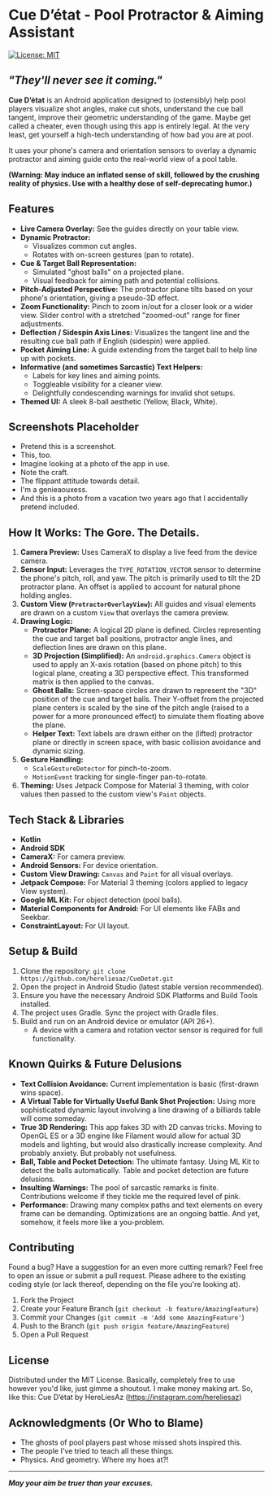 # Cue D’état - Pool Protractor & Aiming Assistant

[![License: MIT](https://img.shields.io/badge/License-MIT-yellow.svg)](https://opensource.org/licenses/MIT)

## _"They'll never see it coming."_

**Cue D’état** is an Android application designed to (ostensibly) help pool players visualize shot angles, make cut shots, understand the cue ball tangent, improve their geometric understanding of the game. Maybe get called a cheater, even though using this app is entirely legal. At the very least, get yourself a high-tech understanding of how bad you are at pool.

It uses your phone's camera and orientation sensors to overlay a dynamic protractor and aiming guide onto the real-world view of a pool table.

**(Warning: May induce an inflated sense of skill, followed by the crushing reality of physics. Use with a healthy dose of self-deprecating humor.)**

## Features

*   **Live Camera Overlay:** See the guides directly on your table view.
*   **Dynamic Protractor:**
    *   Visualizes common cut angles.
    *   Rotates with on-screen gestures (pan to rotate).
*   **Cue & Target Ball Representation:**
    *   Simulated "ghost balls" on a projected plane.
    *   Visual feedback for aiming path and potential collisions.
*   **Pitch-Adjusted Perspective:** The protractor plane tilts based on your phone's orientation, giving a pseudo-3D effect.
*   **Zoom Functionality:** Pinch to zoom in/out for a closer look or a wider view. Slider control with a stretched "zoomed-out" range for finer adjustments.
*   **Deflection / Sidespin Axis Lines:** Visualizes the tangent line and the resulting cue ball path if English (sidespin) were applied.
*   **Pocket Aiming Line:** A guide extending from the target ball to help line up with pockets.
*   **Informative (and sometimes Sarcastic) Text Helpers:**
    *   Labels for key lines and aiming points.
    *   Toggleable visibility for a cleaner view.
    *   Delightfully condescending warnings for invalid shot setups.
*   **Themed UI:** A sleek 8-ball aesthetic (Yellow, Black, White).

## Screenshots Placeholder

*   Pretend this is a screenshot.
*   This, too.
*   Imagine looking at a photo of the app in use.
*   Note the craft.
*   The flippant attitude towards detail.
*   I'm a genieaouxess.
*   And this is a photo from a vacation two years ago that I accidentally pretend included.



## How It Works: The Gore. The Details.

1.  **Camera Preview:** Uses CameraX to display a live feed from the device camera.
2.  **Sensor Input:** Leverages the `TYPE_ROTATION_VECTOR` sensor to determine the phone's pitch, roll, and yaw. The pitch is primarily used to tilt the 2D protractor plane. An offset is applied to account for natural phone holding angles.
3.  **Custom View (`ProtractorOverlayView`):** All guides and visual elements are drawn on a custom `View` that overlays the camera preview.
4.  **Drawing Logic:**
    *   **Protractor Plane:** A logical 2D plane is defined. Circles representing the cue and target ball positions, protractor angle lines, and deflection lines are drawn on this plane.
    *   **3D Projection (Simplified):** An `android.graphics.Camera` object is used to apply an X-axis rotation (based on phone pitch) to this logical plane, creating a 3D perspective effect. This transformed matrix is then applied to the canvas.
    *   **Ghost Balls:** Screen-space circles are drawn to represent the "3D" position of the cue and target balls. Their Y-offset from the projected plane centers is scaled by the sine of the pitch angle (raised to a power for a more pronounced effect) to simulate them floating above the plane.
    *   **Helper Text:** Text labels are drawn either on the (lifted) protractor plane or directly in screen space, with basic collision avoidance and dynamic sizing.
5.  **Gesture Handling:**
    *   `ScaleGestureDetector` for pinch-to-zoom.
    *   `MotionEvent` tracking for single-finger pan-to-rotate.
6.  **Theming:** Uses Jetpack Compose for Material 3 theming, with color values then passed to the custom view's `Paint` objects.

## Tech Stack & Libraries

*   **Kotlin**
*   **Android SDK**
*   **CameraX:** For camera preview.
*   **Android Sensors:** For device orientation.
*   **Custom View Drawing:** `Canvas` and `Paint` for all visual overlays.
*   **Jetpack Compose:** For Material 3 theming (colors applied to legacy View system).
*   **Google ML Kit:** For object detection (pool balls).
*   **Material Components for Android:** For UI elements like FABs and Seekbar.
*   **ConstraintLayout:** For UI layout.

## Setup & Build

1.  Clone the repository: `git clone https://github.com/hereliesaz/CueDetat.git`
2.  Open the project in Android Studio (latest stable version recommended).
3.  Ensure you have the necessary Android SDK Platforms and Build Tools installed.
4.  The project uses Gradle. Sync the project with Gradle files.
5.  Build and run on an Android device or emulator (API 26+).
    *   A device with a camera and rotation vector sensor is required for full functionality.

## Known Quirks & Future Delusions

*   **Text Collision Avoidance:** Current implementation is basic (first-drawn wins space).
*   **A Virtual Table for Virtually Useful Bank Shot Projection:** Using more sophisticated dynamic layout involving a line drawing of a billiards table will come someday.
*   **True 3D Rendering:** This app fakes 3D with 2D canvas tricks. Moving to OpenGL ES or a 3D engine like Filament would allow for actual 3D models and lighting, but would also drastically increase complexity. And probably anxiety. But probably not usefulness.
*   **Ball, Table and Pocket Detection:** The ultimate fantasy. Using ML Kit to detect the balls automatically. Table and pocket detection are future delusions.
*   **Insulting Warnings:** The pool of sarcastic remarks is finite. Contributions welcome if they tickle me the required level of pink.
*   **Performance:** Drawing many complex paths and text elements on every frame can be demanding. Optimizations are an ongoing battle. And yet, somehow, it feels more like a you-problem.

## Contributing

Found a bug? Have a suggestion for an even more cutting remark? Feel free to open an issue or submit a pull request. Please adhere to the existing coding style (or lack thereof, depending on the file you're looking at).

1.  Fork the Project
2.  Create your Feature Branch (`git checkout -b feature/AmazingFeature`)
3.  Commit your Changes (`git commit -m 'Add some AmazingFeature'`)
4.  Push to the Branch (`git push origin feature/AmazingFeature`)
5.  Open a Pull Request

## License

Distributed under the MIT License. Basically, completely free to use however you'd like, just gimme a shoutout. I make money making art. So, like this:
Cue D’état by HereLiesAz (https://instagram.com/hereliesaz)

## Acknowledgments (Or Who to Blame)

*   The ghosts of pool players past whose missed shots inspired this.
*   The people I've tried to teach all these things.
*   Physics. And geometry. Where my hoes at?!

---

**_May your aim be truer than your excuses._**